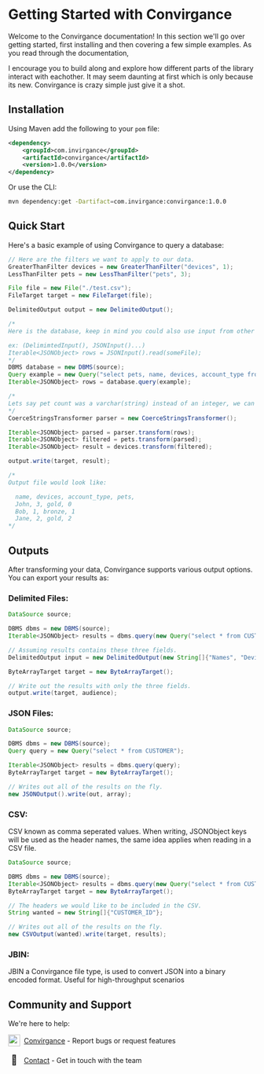 # Getting Started with Convirgance

Welcome to the Convirgance documentation! In this section we'll go over getting started, first installing and then covering a few simple examples. As you read through the documentation,

I encourage you to build along and explore how different parts of the library interact with eachother. It may seem daunting at first which is only because its new. Convirgance is crazy simple just give it a shot.

## Installation

Using Maven add the following to your `pom` file:

```xml
<dependency>
    <groupId>com.invirgance</groupId>
    <artifactId>convirgance</artifactId>
    <version>1.0.0</version>
</dependency>
```

Or use the CLI:

```sh
mvn dependency:get -Dartifact=com.invirgance:convirgance:1.0.0
```

## Quick Start

Here's a basic example of using Convirgance to query a database:

```java
// Here are the filters we want to apply to our data.
GreaterThanFilter devices = new GreaterThanFilter("devices", 1);
LessThanFilter pets = new LessThanFilter("pets", 3);

File file = new File("./test.csv");
FileTarget target = new FileTarget(file);

DelimitedOutput output = new DelimitedOutput();

/*
Here is the database, keep in mind you could also use input from other places too.

ex: (DelimimtedInput(), JSONInput()...)
Iterable<JSONObject> rows = JSONInput().read(someFile);
*/
DBMS database = new DBMS(source);
Query example = new Query("select pets, name, devices, account_type from CUSTOMER");
Iterable<JSONObject> rows = database.query(example);

/*
Lets say pet count was a varchar(string) instead of an integer, we can use the following transformer to coerce the data so the filter works correctly.
*/
CoerceStringsTransformer parser = new CoerceStringsTransformer();

Iterable<JSONObject> parsed = parser.transform(rows);
Iterable<JSONObject> filtered = pets.transform(parsed);
Iterable<JSONObject> result = devices.transform(filtered);

output.write(target, result);

/*
Output file would look like:

  name, devices, account_type, pets,
  John, 3, gold, 0
  Bob, 1, bronze, 1
  Jane, 2, gold, 2
*/
```

## Outputs

After transforming your data, Convirgance supports various output options. You can export your results as:

### Delimited Files:

```java
DataSource source;

DBMS dbms = new DBMS(source);
Iterable<JSONObject> results = dbms.query(new Query("select * from CUSTOMER"));

// Assuming results contains these three fields.
DelimitedOutput input = new DelimitedOutput(new String[]{"Names", "Device Count", "Dependents"});

ByteArrayTarget target = new ByteArrayTarget();

// Write out the results with only the three fields.
output.write(target, audience);
```

### JSON Files:

```java
DataSource source;

DBMS dbms = new DBMS(source);
Query query = new Query("select * from CUSTOMER");

Iterable<JSONObject> results = dbms.query(query);
ByteArrayTarget target = new ByteArrayTarget();

// Writes out all of the results on the fly.
new JSONOutput().write(out, array);
```

### CSV:

CSV known as comma seperated values. When writing, JSONObject keys will be used as the header names, the same idea applies when reading in a CSV file.

```java
DataSource source;

DBMS dbms = new DBMS(source);
Iterable<JSONObject> results = dbms.query(new Query("select * from CUSTOMER"));
ByteArrayTarget target = new ByteArrayTarget();

// The headers we would like to be included in the CSV.
String wanted = new String[]{"CUSTOMER_ID"};

// Writes out all of the results on the fly.
new CSVOutput(wanted).write(target, results);
```

### JBIN:

JBIN a Convirgance file type, is used to convert JSON into a binary encoded format. Useful for high-throughput scenarios

## Community and Support

We're here to help:

<div style="display: flex; align-items: center; gap: 8px; margin-bottom: 16px">
 <img src="/images/github.png" width="24" height="24" style="display: flex; align-items: center; justify-content: center;">
 <div>
     <a href="https://github.com/InvirganceOpenSource/convirgance">Convirgance</a>
     <span>- Report bugs or request features</span>
 </div>
</div>

<div style="display: flex; align-items: center; gap: 8px; margin-bottom: 16px">
  <span style="display: flex; align-items: center; justify-content: center;font-size:20px; width: 24px; height: 24px">📑</span>
  <div>
    <a href="/#/contact.md">Contact</a>
    <span>- Get in touch with the team</span>
  </div>
</div>
